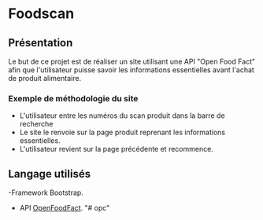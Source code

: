 # Foodscan

## Présentation

Le but de ce projet est de réaliser un site utilisant une API "Open Food Fact" afin que l'utilisateur puisse savoir les informations essentielles avant l'achat de produit alimentaire.

### Exemple de méthodologie du site

- L'utilisateur entre les numéros du scan produit dans la barre de recherche
- Le site le renvoie sur la page produit reprenant les informations essentielles.
- L'utilisateur revient sur la page précédente et recommence.

## Langage utilisés

-Framework Bootstrap.

- API [OpenFoodFact](https://fr.openfoodfacts.org/daodFactta).
"# opc" 
